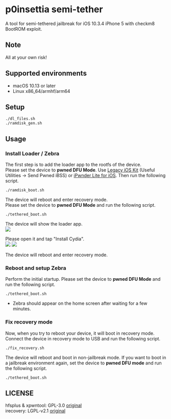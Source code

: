 # p0insettia semi-tether
A tool for semi-tethered jailbreak for iOS 10.3.4 iPhone 5 with checkm8 BootROM exploit.

## Note
All at your own risk!  

## Supported environments
- macOS 10.13 or later
- Linux x86_64/armhf/arm64

## Setup
```
./dl_files.sh
./ramdisk_gen.sh
```

## Usage 
### Install Loader / Zebra  
The first step is to add the loader app to the rootfs of the device.  
Please set the device to **pwned DFU Mode**. Use [Legacy iOS Kit](https://github.com/LukeZGD/Legacy-iOS-Kit) (Useful Utilities -> Send Pwned iBSS) or [iPwnder Lite for iOS](https://github.com/LukeZGD/Legacy-iOS-Kit/wiki/Pwning-Using-Another-iOS-Device). Then run the following script.
```
./ramdisk_boot.sh
```

The device will reboot and enter recovery mode.  
Please set the device to **pwned DFU Mode** and run the following script.
```
./tethered_boot.sh
```

The device will show the loader app.  
![](../image/1.png)

Please open it and tap "Install Cydia".  
![](../image/2.png) ![](../image/3.png)

The device will reboot and enter recovery mode.  

### Reboot and setup Zebra
Perform the initial startup. Please set the device to **pwned DFU Mode** and run the following script.
```
./tethered_boot.sh
```

- Zebra should appear on the home screen after waiting for a few minutes.

### Fix recovery mode
Now, when you try to reboot your device, it will boot in recovery mode. Connect the device in recovery mode to USB and run the following script.  
```
./fix_recovery.sh
```

The device will reboot and boot in non-jailbreak mode. If you want to boot in a jailbreak environment again, set the device to **pwned DFU mode** and run the following script.
```
./tethered_boot.sh
```

## LICENSE
hfsplus & xpwntool: GPL-3.0 [original](https://github.com/planetbeing/xpwn)  
irecovery: LGPL-v2.1 [original](https://github.com/libimobiledevice/libirecovery)  
